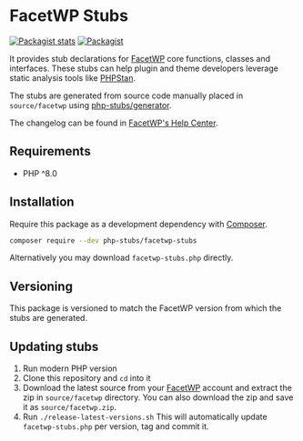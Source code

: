 # FacetWP Stubs

[![Packagist stats](https://img.shields.io/packagist/dt/php-stubs/facetwp-stubs.svg)](https://packagist.org/packages/php-stubs/facetwp-stubs/stats)
[![Packagist](https://img.shields.io/packagist/v/php-stubs/facetwp-stubs.svg?color=4CC61E&style=popout)](https://packagist.org/packages/php-stubs/facetwp-stubs)

It provides stub declarations for [FacetWP](https://facetwp.com/)
core functions, classes and interfaces.
These stubs can help plugin and theme developers leverage static analysis tools
like [PHPStan](https://github.com/phpstan/phpstan).

The stubs are generated from source code manually placed in `source/facetwp`
using [php-stubs/generator](https://github.com/php-stubs/generator).

The changelog can be found in [FacetWP's Help Center](https://facetwp.com/help-center/changelog/).

## Requirements

- PHP ^8.0

## Installation

Require this package as a development dependency with [Composer](https://getcomposer.org).

```bash
composer require --dev php-stubs/facetwp-stubs
```

Alternatively you may download `facetwp-stubs.php` directly.

## Versioning

This package is versioned to match the FacetWP version from which the stubs are generated.

## Updating stubs

1. Run modern PHP version
2. Clone this repository and `cd` into it
3. Download the latest source from your [FacetWP](https://facetwp.com/my-account/) account and extract the zip in `source/facetwp` directory. You can also download the zip and save it as `source/facetwp.zip`.
4. Run `./release-latest-versions.sh`
This will automatically update `facetwp-stubs.php` per version, tag and commit it.
